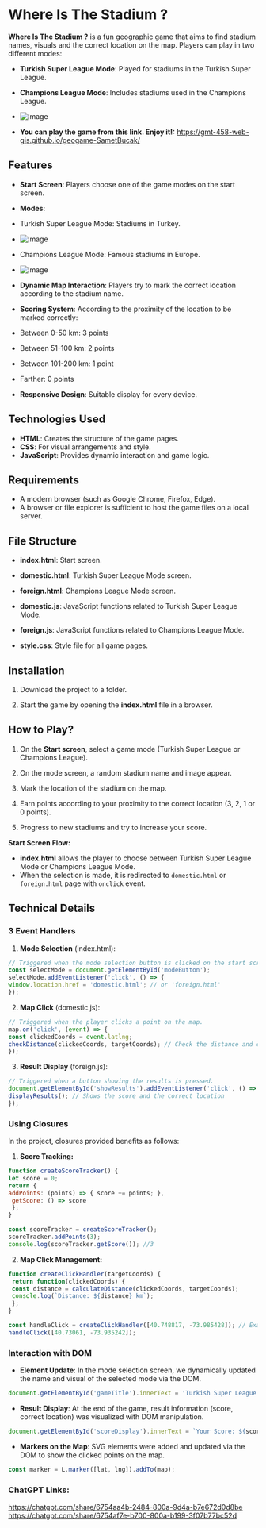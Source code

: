 # Where Is The Stadium ?

**Where Is The Stadium ?** is a fun geographic game that aims to find stadium names, visuals and the correct location on the map. Players can play in two different modes:

- **Turkish Super League Mode**: Played for stadiums in the Turkish Super League.

- **Champions League Mode**: Includes stadiums used in the Champions League.

- ![image](https://github.com/user-attachments/assets/f3798c0f-cc5e-464a-83a1-4beb7f3026fb)

- **You can play the game from this link. Enjoy it!:** https://gmt-458-web-gis.github.io/geogame-SametBucak/

## Features

- **Start Screen**: Players choose one of the game modes on the start screen.
- **Modes**:
- Turkish Super League Mode: Stadiums in Turkey.

- ![image](https://github.com/user-attachments/assets/469a1b69-988f-408c-a6fd-7b587460d9ae)


- Champions League Mode: Famous stadiums in Europe.


- ![image](https://github.com/user-attachments/assets/68157830-7a60-49d7-8b15-f85b3b382405)



- **Dynamic Map Interaction**: Players try to mark the correct location according to the stadium name.
- **Scoring System**: According to the proximity of the location to be marked correctly:

- Between 0-50 km: 3 points
- Between 51-100 km: 2 points
- Between 101-200 km: 1 point
- Farther: 0 points
- **Responsive Design**: Suitable display for every device.

## Technologies Used

- **HTML**: Creates the structure of the game pages.
- **CSS**: For visual arrangements and style.
- **JavaScript**: Provides dynamic interaction and game logic.

## Requirements

- A modern browser (such as Google Chrome, Firefox, Edge).
- A browser or file explorer is sufficient to host the game files on a local server.

## File Structure

- **index.html**: Start screen.
- **domestic.html**: Turkish Super League Mode screen.
- **foreign.html**: Champions League Mode screen.
- **domestic.js**: JavaScript functions related to Turkish Super League Mode.

- **foreign.js**: JavaScript functions related to Champions League Mode.

- **style.css**: Style file for all game pages.

## Installation

1. Download the project to a folder.

2. Start the game by opening the **index.html** file in a browser.

## How to Play?

1. On the **Start screen**, select a game mode (Turkish Super League or Champions League).

2. On the mode screen, a random stadium name and image appear.
3. Mark the location of the stadium on the map.
4. Earn points according to your proximity to the correct location (3, 2, 1 or 0 points).
5. Progress to new stadiums and try to increase your score.

**Start Screen Flow:**
- **index.html** allows the player to choose between Turkish Super League Mode or Champions League Mode.
- When the selection is made, it is redirected to `domestic.html` or `foreign.html` page with `onclick` event.

## Technical Details

### 3 Event Handlers

1. **Mode Selection** (index.html):
```javascript
// Triggered when the mode selection button is clicked on the start screen.
const selectMode = document.getElementById('modeButton');
selectMode.addEventListener('click', () => {
window.location.href = 'domestic.html'; // or 'foreign.html'
});
```

2. **Map Click** (domestic.js):
```javascript
// Triggered when the player clicks a point on the map.
map.on('click', (event) => {
const clickedCoords = event.latlng;
checkDistance(clickedCoords, targetCoords); // Check the distance and calculate the score
});
```

3. **Result Display** (foreign.js):
```javascript
// Triggered when a button showing the results is pressed.
document.getElementById('showResults').addEventListener('click', () => {
displayResults(); // Shows the score and the correct location
});
```

### Using Closures
In the project, closures provided benefits as follows:

1. **Score Tracking:**
```javascript
function createScoreTracker() {
let score = 0;
return {
addPoints: (points) => { score += points; },
 getScore: () => score
 };
}

const scoreTracker = createScoreTracker();
scoreTracker.addPoints(3);
console.log(scoreTracker.getScore()); //3
```

2. **Map Click Management:**
```javascript
function createClickHandler(targetCoords) {
 return function(clickedCoords) {
 const distance = calculateDistance(clickedCoords, targetCoords);
 console.log(`Distance: ${distance} km`);
 };
}

const handleClick = createClickHandler([40.748817, -73.985428]); // Example coordinate
handleClick([40.73061, -73.935242]);
```

### Interaction with DOM

- **Element Update**: In the mode selection screen, we dynamically updated the name and visual of the selected mode via the DOM.
```javascript
document.getElementById('gameTitle').innerText = 'Turkish Super League Mode';
```

- **Result Display**: At the end of the game, result information (score, correct location) was visualized with DOM manipulation.
```javascript
document.getElementById('scoreDisplay').innerText = `Your Score: ${score}`;
```

- **Markers on the Map**: SVG elements were added and updated via the DOM to show the clicked points on the map.
```javascript
const marker = L.marker([lat, lng]).addTo(map);
```

### ChatGPT Links:
https://chatgpt.com/share/6754aa4b-2484-800a-9d4a-b7e672d0d8be
https://chatgpt.com/share/6754af7e-b700-800a-b199-3f07b77bc52d
